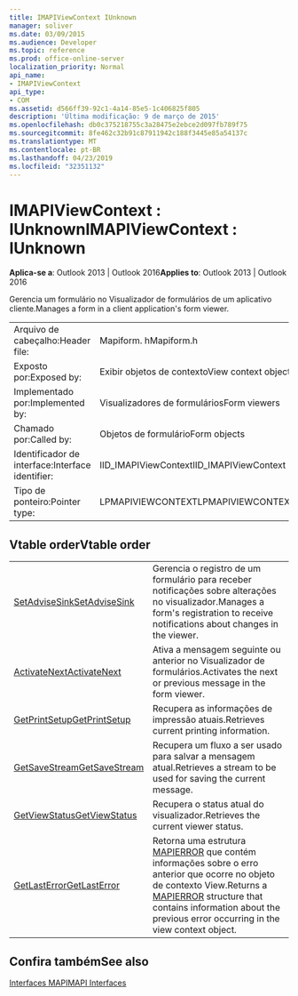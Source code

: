 ```yaml
---
title: IMAPIViewContext IUnknown
manager: soliver
ms.date: 03/09/2015
ms.audience: Developer
ms.topic: reference
ms.prod: office-online-server
localization_priority: Normal
api_name:
- IMAPIViewContext
api_type:
- COM
ms.assetid: d566ff39-92c1-4a14-85e5-1c406825f805
description: 'Última modificação: 9 de março de 2015'
ms.openlocfilehash: db0c375218755c3a28475e2ebce2d097fb789f75
ms.sourcegitcommit: 8fe462c32b91c87911942c188f3445e85a54137c
ms.translationtype: MT
ms.contentlocale: pt-BR
ms.lasthandoff: 04/23/2019
ms.locfileid: "32351132"
---
```

# <a name="imapiviewcontext--iunknown"></a><span data-ttu-id="47043-103">IMAPIViewContext : IUnknown</span><span class="sxs-lookup"><span data-stu-id="47043-103">IMAPIViewContext : IUnknown</span></span>

  
  
<span data-ttu-id="47043-104">**Aplica-se a**: Outlook 2013 | Outlook 2016</span><span class="sxs-lookup"><span data-stu-id="47043-104">**Applies to**: Outlook 2013 | Outlook 2016</span></span> 
  
<span data-ttu-id="47043-105">Gerencia um formulário no Visualizador de formulários de um aplicativo cliente.</span><span class="sxs-lookup"><span data-stu-id="47043-105">Manages a form in a client application's form viewer.</span></span> 
  
|||
|:-----|:-----|
|<span data-ttu-id="47043-106">Arquivo de cabeçalho:</span><span class="sxs-lookup"><span data-stu-id="47043-106">Header file:</span></span>  <br/> |<span data-ttu-id="47043-107">Mapiform. h</span><span class="sxs-lookup"><span data-stu-id="47043-107">Mapiform.h</span></span>  <br/> |
|<span data-ttu-id="47043-108">Exposto por:</span><span class="sxs-lookup"><span data-stu-id="47043-108">Exposed by:</span></span>  <br/> |<span data-ttu-id="47043-109">Exibir objetos de contexto</span><span class="sxs-lookup"><span data-stu-id="47043-109">View context objects</span></span>  <br/> |
|<span data-ttu-id="47043-110">Implementado por:</span><span class="sxs-lookup"><span data-stu-id="47043-110">Implemented by:</span></span>  <br/> |<span data-ttu-id="47043-111">Visualizadores de formulários</span><span class="sxs-lookup"><span data-stu-id="47043-111">Form viewers</span></span>  <br/> |
|<span data-ttu-id="47043-112">Chamado por:</span><span class="sxs-lookup"><span data-stu-id="47043-112">Called by:</span></span>  <br/> |<span data-ttu-id="47043-113">Objetos de formulário</span><span class="sxs-lookup"><span data-stu-id="47043-113">Form objects</span></span>  <br/> |
|<span data-ttu-id="47043-114">Identificador de interface:</span><span class="sxs-lookup"><span data-stu-id="47043-114">Interface identifier:</span></span>  <br/> |<span data-ttu-id="47043-115">IID_IMAPIViewContext</span><span class="sxs-lookup"><span data-stu-id="47043-115">IID_IMAPIViewContext</span></span>  <br/> |
|<span data-ttu-id="47043-116">Tipo de ponteiro:</span><span class="sxs-lookup"><span data-stu-id="47043-116">Pointer type:</span></span>  <br/> |<span data-ttu-id="47043-117">LPMAPIVIEWCONTEXT</span><span class="sxs-lookup"><span data-stu-id="47043-117">LPMAPIVIEWCONTEXT</span></span>  <br/> |
   
## <a name="vtable-order"></a><span data-ttu-id="47043-118">Vtable order</span><span class="sxs-lookup"><span data-stu-id="47043-118">Vtable order</span></span>

|||
|:-----|:-----|
|[<span data-ttu-id="47043-119">SetAdviseSink</span><span class="sxs-lookup"><span data-stu-id="47043-119">SetAdviseSink</span></span>](imapiviewcontext-setadvisesink.md) <br/> |<span data-ttu-id="47043-120">Gerencia o registro de um formulário para receber notificações sobre alterações no visualizador.</span><span class="sxs-lookup"><span data-stu-id="47043-120">Manages a form's registration to receive notifications about changes in the viewer.</span></span>  <br/> |
|[<span data-ttu-id="47043-121">ActivateNext</span><span class="sxs-lookup"><span data-stu-id="47043-121">ActivateNext</span></span>](imapiviewcontext-activatenext.md) <br/> |<span data-ttu-id="47043-122">Ativa a mensagem seguinte ou anterior no Visualizador de formulários.</span><span class="sxs-lookup"><span data-stu-id="47043-122">Activates the next or previous message in the form viewer.</span></span>  <br/> |
|[<span data-ttu-id="47043-123">GetPrintSetup</span><span class="sxs-lookup"><span data-stu-id="47043-123">GetPrintSetup</span></span>](imapiviewcontext-getprintsetup.md) <br/> |<span data-ttu-id="47043-124">Recupera as informações de impressão atuais.</span><span class="sxs-lookup"><span data-stu-id="47043-124">Retrieves current printing information.</span></span>  <br/> |
|[<span data-ttu-id="47043-125">GetSaveStream</span><span class="sxs-lookup"><span data-stu-id="47043-125">GetSaveStream</span></span>](imapiviewcontext-getsavestream.md) <br/> |<span data-ttu-id="47043-126">Recupera um fluxo a ser usado para salvar a mensagem atual.</span><span class="sxs-lookup"><span data-stu-id="47043-126">Retrieves a stream to be used for saving the current message.</span></span>  <br/> |
|[<span data-ttu-id="47043-127">GetViewStatus</span><span class="sxs-lookup"><span data-stu-id="47043-127">GetViewStatus</span></span>](imapiviewcontext-getviewstatus.md) <br/> |<span data-ttu-id="47043-128">Recupera o status atual do visualizador.</span><span class="sxs-lookup"><span data-stu-id="47043-128">Retrieves the current viewer status.</span></span>  <br/> |
|[<span data-ttu-id="47043-129">GetLastError</span><span class="sxs-lookup"><span data-stu-id="47043-129">GetLastError</span></span>](imapiviewcontext-getlasterror.md) <br/> |<span data-ttu-id="47043-130">Retorna uma estrutura [MAPIERROR](mapierror.md) que contém informações sobre o erro anterior que ocorre no objeto de contexto View.</span><span class="sxs-lookup"><span data-stu-id="47043-130">Returns a [MAPIERROR](mapierror.md) structure that contains information about the previous error occurring in the view context object.</span></span>  <br/> |
   
## <a name="see-also"></a><span data-ttu-id="47043-131">Confira também</span><span class="sxs-lookup"><span data-stu-id="47043-131">See also</span></span>



[<span data-ttu-id="47043-132">Interfaces MAPI</span><span class="sxs-lookup"><span data-stu-id="47043-132">MAPI Interfaces</span></span>](mapi-interfaces.md)


